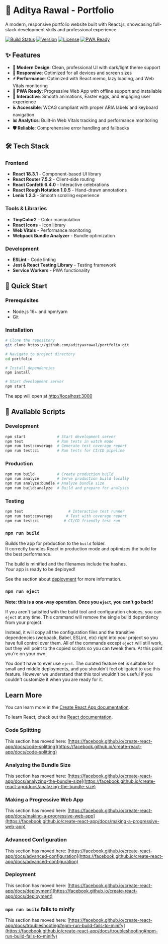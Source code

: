 # 🚀 Aditya Rawal - Portfolio

A modern, responsive portfolio website built with React.js, showcasing full-stack development skills and professional experience.

[![Build Status](https://img.shields.io/badge/build-passing-brightgreen)](#)
[![Version](https://img.shields.io/badge/version-1.0.0-blue)](#)
[![License](https://img.shields.io/badge/license-MIT-green)](#)
[![PWA Ready](https://img.shields.io/badge/PWA-ready-purple)](#)

## ✨ Features

- **🎨 Modern Design**: Clean, professional UI with dark/light theme support
- **📱 Responsive**: Optimized for all devices and screen sizes
- **⚡ Performance**: Optimized with React.memo, lazy loading, and Web Vitals monitoring
- **🔄 PWA Ready**: Progressive Web App with offline support and installable
- **🎪 Interactive**: Smooth animations, Easter eggs, and engaging user experience
- **♿ Accessible**: WCAG compliant with proper ARIA labels and keyboard navigation
- **📊 Analytics**: Built-in Web Vitals tracking and performance monitoring
- **🛡️ Reliable**: Comprehensive error handling and fallbacks

## 🛠️ Tech Stack

### Frontend

- **React 18.3.1** - Component-based UI library
- **React Router 7.5.2** - Client-side routing
- **React Confetti 6.4.0** - Interactive celebrations
- **React Rough Notation 1.0.5** - Hand-drawn annotations
- **Lenis 1.2.3** - Smooth scrolling experience

### Tools & Libraries

- **TinyColor2** - Color manipulation
- **React Icons** - Icon library
- **Web Vitals** - Performance monitoring
- **Webpack Bundle Analyzer** - Bundle optimization

### Development

- **ESLint** - Code linting
- **Jest & React Testing Library** - Testing framework
- **Service Workers** - PWA functionality

## 🚀 Quick Start

### Prerequisites

- Node.js 16+ and npm/yarn
- Git

### Installation

```bash
# Clone the repository
git clone https://github.com/adityaxrawal/portfolio.git

# Navigate to project directory
cd portfolio

# Install dependencies
npm install

# Start development server
npm start
```

The app will open at [http://localhost:3000](http://localhost:3000)

## 📜 Available Scripts

### Development

```bash
npm start              # Start development server
npm test               # Run tests in watch mode
npm run test:coverage  # Generate test coverage report
npm run test:ci        # Run tests for CI/CD pipeline
```

### Production

```bash
npm run build          # Create production build
npm run analyze        # Serve production build locally
npm run analyze:bundle # Analyze bundle size
npm run build:analyze  # Build and prepare for analysis
```

### Testing

```bash
npm test                    # Interactive test runner
npm run test:coverage      # Test with coverage report
npm run test:ci           # CI/CD friendly test run
```

### `npm run build`

Builds the app for production to the `build` folder.\
It correctly bundles React in production mode and optimizes the build for the best performance.

The build is minified and the filenames include the hashes.\
Your app is ready to be deployed!

See the section about [deployment](https://facebook.github.io/create-react-app/docs/deployment) for more information.

### `npm run eject`

**Note: this is a one-way operation. Once you `eject`, you can't go back!**

If you aren't satisfied with the build tool and configuration choices, you can `eject` at any time. This command will remove the single build dependency from your project.

Instead, it will copy all the configuration files and the transitive dependencies (webpack, Babel, ESLint, etc) right into your project so you have full control over them. All of the commands except `eject` will still work, but they will point to the copied scripts so you can tweak them. At this point you're on your own.

You don't have to ever use `eject`. The curated feature set is suitable for small and middle deployments, and you shouldn't feel obligated to use this feature. However we understand that this tool wouldn't be useful if you couldn't customize it when you are ready for it.

## Learn More

You can learn more in the [Create React App documentation](https://facebook.github.io/create-react-app/docs/getting-started).

To learn React, check out the [React documentation](https://reactjs.org/).

### Code Splitting

This section has moved here: [https://facebook.github.io/create-react-app/docs/code-splitting](https://facebook.github.io/create-react-app/docs/code-splitting)

### Analyzing the Bundle Size

This section has moved here: [https://facebook.github.io/create-react-app/docs/analyzing-the-bundle-size](https://facebook.github.io/create-react-app/docs/analyzing-the-bundle-size)

### Making a Progressive Web App

This section has moved here: [https://facebook.github.io/create-react-app/docs/making-a-progressive-web-app](https://facebook.github.io/create-react-app/docs/making-a-progressive-web-app)

### Advanced Configuration

This section has moved here: [https://facebook.github.io/create-react-app/docs/advanced-configuration](https://facebook.github.io/create-react-app/docs/advanced-configuration)

### Deployment

This section has moved here: [https://facebook.github.io/create-react-app/docs/deployment](https://facebook.github.io/create-react-app/docs/deployment)

### `npm run build` fails to minify

This section has moved here: [https://facebook.github.io/create-react-app/docs/troubleshooting#npm-run-build-fails-to-minify](https://facebook.github.io/create-react-app/docs/troubleshooting#npm-run-build-fails-to-minify)
